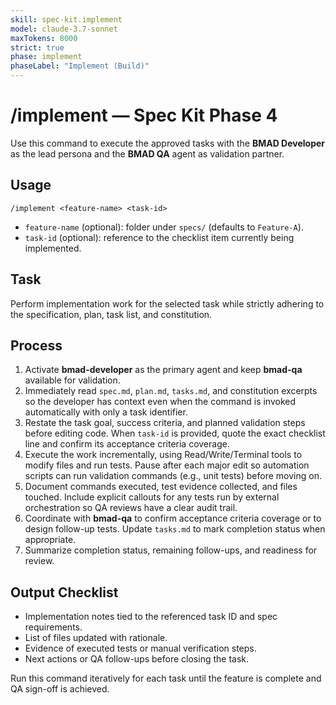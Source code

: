 ```yaml
---
skill: spec-kit.implement
model: claude-3.7-sonnet
maxTokens: 8000
strict: true
phase: implement
phaseLabel: "Implement (Build)"
---
```


# /implement — Spec Kit Phase 4

Use this command to execute the approved tasks with the **BMAD Developer** as the lead persona and the **BMAD QA** agent as validation partner.

## Usage

```
/implement <feature-name> <task-id>
```

- `feature-name` (optional): folder under `specs/` (defaults to `Feature-A`).
- `task-id` (optional): reference to the checklist item currently being implemented.

## Task

Perform implementation work for the selected task while strictly adhering to the specification, plan, task list, and constitution.

## Process

1. Activate **bmad-developer** as the primary agent and keep **bmad-qa** available for validation.
2. Immediately read `spec.md`, `plan.md`, `tasks.md`, and constitution excerpts so the developer has context even when the command is invoked automatically with only a task identifier.
3. Restate the task goal, success criteria, and planned validation steps before editing code. When `task-id` is provided, quote the exact checklist line and confirm its acceptance criteria coverage.
4. Execute the work incrementally, using Read/Write/Terminal tools to modify files and run tests. Pause after each major edit so automation scripts can run validation commands (e.g., unit tests) before moving on.
5. Document commands executed, test evidence collected, and files touched. Include explicit callouts for any tests run by external orchestration so QA reviews have a clear audit trail.
6. Coordinate with **bmad-qa** to confirm acceptance criteria coverage or to design follow-up tests. Update `tasks.md` to mark completion status when appropriate.
7. Summarize completion status, remaining follow-ups, and readiness for review.

## Output Checklist

- Implementation notes tied to the referenced task ID and spec requirements.
- List of files updated with rationale.
- Evidence of executed tests or manual verification steps.
- Next actions or QA follow-ups before closing the task.

Run this command iteratively for each task until the feature is complete and QA sign-off is achieved.
